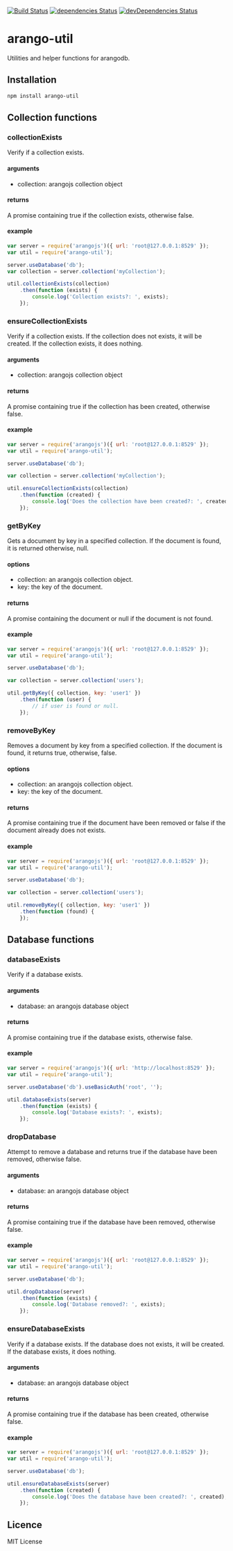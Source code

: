 [![Build Status](https://travis-ci.org/xploratics/arango-util.svg)](https://travis-ci.org/xploratics/arango-util)
[![dependencies Status](https://david-dm.org/xploratics/arango-util/status.svg)](https://david-dm.org/xploratics/arango-util)
[![devDependencies Status](https://david-dm.org/xploratics/arango-util/dev-status.svg)](https://david-dm.org/xploratics/arango-util?type=dev)

# arango-util
Utilities and helper functions for arangodb.

## Installation

```bash
npm install arango-util
```



## Collection functions

### collectionExists
Verify if a collection exists.

#### arguments

- collection: arangojs collection object

#### returns
A promise containing true if the collection exists, otherwise false.

#### example

```js
var server = require('arangojs')({ url: 'root@127.0.0.1:8529' });
var util = require('arango-util');

server.useDatabase('db');
var collection = server.collection('myCollection');

util.collectionExists(collection)
    .then(function (exists) {
        console.log('Collection exists?: ', exists);
    });
```

### ensureCollectionExists
Verify if a collection exists.
If the collection does not exists, it will be created.
If the collection exists, it does nothing.

#### arguments

- collection: arangojs collection object

#### returns
A promise containing true if the collection has been created, otherwise false.

#### example

```js
var server = require('arangojs')({ url: 'root@127.0.0.1:8529' });
var util = require('arango-util');

server.useDatabase('db');

var collection = server.collection('myCollection');

util.ensureCollectionExists(collection)
    .then(function (created) {
        console.log('Does the collection have been created?: ', created);
    });
```

### getByKey
Gets a document by key in a specified collection.
If the document is found, it is returned otherwise, null.

#### options
- collection: an arangojs collection object.
- key: the key of the document.

#### returns
A promise containing the document or null if the document is not found.

#### example

```js
var server = require('arangojs')({ url: 'root@127.0.0.1:8529' });
var util = require('arango-util');

server.useDatabase('db');

var collection = server.collection('users');

util.getByKey({ collection, key: 'user1' })
    .then(function (user) {
        // if user is found or null.
    });
```

### removeByKey
Removes a document by key from a specified collection.
If the document is found, it returns true, otherwise, false.

#### options
- collection: an arangojs collection object.
- key: the key of the document.

#### returns
A promise containing true if the document have been removed or false if the document already does not exists.

#### example

```js
var server = require('arangojs')({ url: 'root@127.0.0.1:8529' });
var util = require('arango-util');

server.useDatabase('db');

var collection = server.collection('users');

util.removeByKey({ collection, key: 'user1' })
    .then(function (found) {
    });
```




## Database functions

### databaseExists
Verify if a database exists.

#### arguments

- database: an arangojs database object

#### returns
A promise containing true if the database exists, otherwise false.

#### example

```js
var server = require('arangojs')({ url: 'http://localhost:8529' });
var util = require('arango-util');

server.useDatabase('db').useBasicAuth('root', '');

util.databaseExists(server)
    .then(function (exists) {
        console.log('Database exists?: ', exists);
    });
```

### dropDatabase
Attempt to remove a database and returns true if the database have been removed, 
otherwise false.

#### arguments

- database: an arangojs database object

#### returns
A promise containing true if the database have been removed, otherwise false.

#### example

```js
var server = require('arangojs')({ url: 'root@127.0.0.1:8529' });
var util = require('arango-util');

server.useDatabase('db');

util.dropDatabase(server)
    .then(function (exists) {
        console.log('Database removed?: ', exists);
    });
```

### ensureDatabaseExists
Verify if a database exists.
If the database does not exists, it will be created.
If the database exists, it does nothing.

#### arguments

- database: an arangojs database object

#### returns
A promise containing true if the database has been created, otherwise false.

#### example

```js
var server = require('arangojs')({ url: 'root@127.0.0.1:8529' });
var util = require('arango-util');

server.useDatabase('db');

util.ensureDatabaseExists(server)
    .then(function (created) {
        console.log('Does the database have been created?: ', created);
    });
```

## Licence
MIT License